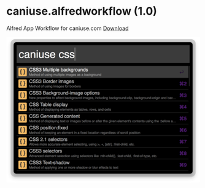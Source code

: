 caniuse.alfredworkflow (1.0)
=======================

Alfred App Workflow for caniuse.com [Download](https://raw.github.com/willfarrell/alfred-caniuse-workflow/master/caniuse.alfredworkflow)

![alt text][caniuse]

[caniuse]: ./screenshots/caniuse.png "Sample search"

